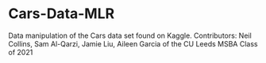 # Cars-Data-MLR
Data manipulation of the Cars data set found on Kaggle. Contributors: Neil Collins, Sam Al-Qarzi, Jamie Liu, Aileen Garcia of the CU Leeds MSBA Class of 2021
